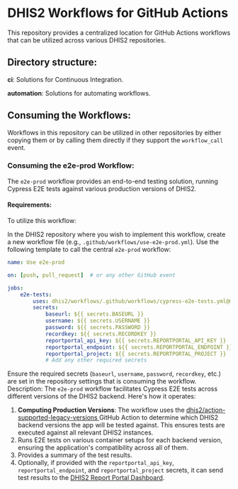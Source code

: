 # DHIS2 Workflows for GitHub Actions

This repository provides a centralized location for GitHub Actions workflows that can be utilized across various DHIS2 repositories.

## Directory structure:
**ci**: Solutions for Continuous Integration.

**automation**: Solutions for automating workflows.
## Consuming the Workflows:
Workflows in this repository can be utilized in other repositories by either copying them or by calling them directly if they support the `workflow_call` event.

### Consuming the e2e-prod Workflow:
The `e2e-prod` workflow provides an end-to-end testing solution, running Cypress E2E tests against various production versions of DHIS2.

#### Requirements:
To utilize this workflow:

In the DHIS2 repository where you wish to implement this workflow, create a new workflow file (e.g., `.github/workflows/use-e2e-prod.yml`).
Use the following template to call the central `e2e-prod` workflow:

```yaml
name: Use e2e-prod

on: [push, pull_request]  # or any other GitHub event

jobs:
    e2e-tests:
        uses: dhis2/workflows/.github/workflows/cypress-e2e-tests.yml@main
        secrets:
            baseurl: ${{ secrets.BASEURL }}
            username: ${{ secrets.USERNAME }}
            password: ${{ secrets.PASSWORD }}
            recordkey: ${{ secrets.RECORDKEY }}
            reportportal_api_key: ${{ secrets.REPORTPORTAL_API_KEY }}
            reportportal_endpoint: ${{ secrets.REPORTPORTAL_ENDPOINT }}
            reportportal_project: ${{ secrets.REPORTPORTAL_PROJECT }}
            # Add any other required secrets
```


Ensure the required secrets (`baseurl`, `username`, `password`, `recordkey`, etc.) are set in the repository settings that is consuming the workflow.
Description:
The `e2e-prod` workflow facilitates Cypress E2E tests across different versions of the DHIS2 backend. Here's how it operates:


1. **Computing Production Versions**: The workflow uses the [dhis2/action-supported-legacy-versions ](https://github.com/dhis2/action-supported-legacy-versions "dhis2/action-supported-legacy-versions ")GitHub Action to determine which DHIS2 backend versions the app will be tested against. This ensures tests are executed against all relevant DHIS2 instances.
2. Runs E2E tests on various container setups for each backend version, ensuring the application's compatibility across all of them.
3. Provides a summary of the test results.
4. Optionally, if provided with the `reportportal_api_key`, `reportportal_endpoint`, and `reportportal_project` secrets, it can send test results to the [DHIS2 Report Portal Dashboard](https://test.reports.dhis2.org/ "DHIS2 Report Portal Dashboard").